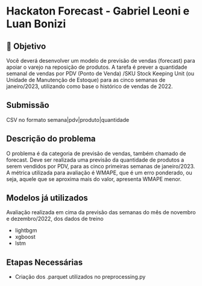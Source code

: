 # Hackaton Forecast - Gabriel Leoni e Luan Bonizi

## 🎯 Objetivo
Você deverá desenvolver um modelo de previsão de vendas (forecast) para apoiar o varejo na reposição de produtos. A tarefa é prever a quantidade semanal de vendas por PDV (Ponto de Venda) /SKU Stock Keeping Unit (ou Unidade de Manutenção de Estoque) para as cinco semanas de janeiro/2023, utilizando como base o histórico de vendas de 2022.

## Submissão
CSV no formato semana|pdv|produto|quantidade

## Descrição do problema
O problema é da categoria de previsão de vendas, também chamado de forecast. Deve ser realizada uma previsão da quantidade de produtos a serem vendidos por PDV, para as cinco primeiras semanas de janeiro/2023. A métrica utilizada para avaliação é WMAPE, que é um erro ponderado, ou seja, aquele que se aproxima mais do valor, apresenta WMAPE menor.

## Modelos já utilizados
Avaliação realizada em cima da previsão das semanas do mês de novembro e dezembro/2022, dos dados de treino
- lightbgm
- xgboost
- lstm

## Etapas Necessárias
- Criação dos .parquet utilizados no preprocessing.py